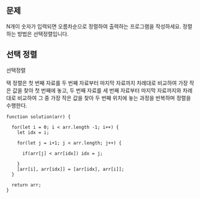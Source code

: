 ## 문제

N개이 숫자가 입력되면 오름차순으로 정렬하여 출력하는 프로그램을 작성하세요.
정렬하는 방법은 선택정렬입니다.

## 선택 정렬

선택정렬

택 정렬은 첫 번째 자료를 두 번째 자료부터 마지막 자료까지 차례대로 비교하여 가장 작은 값을 찾아 첫 번째에 놓고,
두 번째 자료를 세 번째 자료부터 마지막 자료까지와 차례대로 비교하여 그 중 가장 작은 값을 찾아 두 번째 위치에 놓는 과정을 반복하며 정렬을 수행한다.

```
function solution(arr) {

  for(let i = 0; i < arr.length -1; i++) {
    let idx = i;

    for(let j = i+1; j < arr.length; j++) {

      if(arr[j] < arr[idx]) idx = j;

    }
    [arr[i], arr[idx]] = [arr[idx], arr[i]];
  }

  return arr;
}
```

